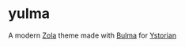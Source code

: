 # yulma
A modern [Zola](https://www.getzola.org/) theme made with [Bulma](https://bulma.io/) for [Ystorian](https://ystorian.com)
